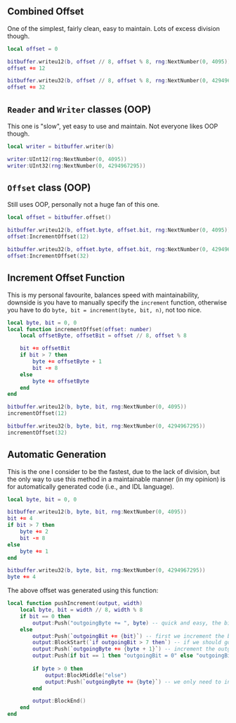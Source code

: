 ## Combined Offset

One of the simplest, fairly clean, easy to maintain. Lots of excess division though.
```lua
local offset = 0

bitbuffer.writeu12(b, offset // 8, offset % 8, rng:NextNumber(0, 4095))
offset += 12

bitbuffer.writeu32(b, offset // 8, offset % 8, rng:NextNumber(0, 4294967295))
offset += 32
```

## `Reader` and `Writer` classes (OOP)

This one is "slow", yet easy to use and maintain. Not everyone likes OOP though.
```lua
local writer = bitbuffer.writer(b)

writer:UInt12(rng:NextNumber(0, 4095))
writer:UInt32(rng:NextNumber(0, 4294967295))
```

## `Offset` class (OOP)

Still uses OOP, personally not a huge fan of this one.
```lua
local offset = bitbuffer.offset()

bitbuffer.writeu12(b, offset.byte, offset.bit, rng:NextNumber(0, 4095))
offset:IncrementOffset(12)

bitbuffer.writeu32(b, offset.byte, offset.bit, rng:NextNumber(0, 4294967295))
offset:IncrementOffset(32)
```

## Increment Offset Function

This is my personal favourite, balances speed with maintainability, downside is you have to manually specify the `increment` function, otherwise you have to do `byte, bit = increment(byte, bit, n)`, not too nice.
```lua
local byte, bit = 0, 0
local function incrementOffset(offset: number)
    local offsetByte, offsetBit = offset // 8, offset % 8

    bit += offsetBit
    if bit > 7 then
        byte += offsetByte + 1
        bit -= 8
    else
        byte += offsetByte
    end
end

bitbuffer.writeu12(b, byte, bit, rng:NextNumber(0, 4095))
incrementOffset(12)

bitbuffer.writeu32(b, byte, bit, rng:NextNumber(0, 4294967295))
incrementOffset(32)
```

## Automatic Generation

This is the one I consider to be the fastest, due to the lack of division, but the only way to use this method in a maintainable manner (in my opinion) is for automatically generated code (i.e., and IDL language).
```lua
local byte, bit = 0, 0

bitbuffer.writeu12(b, byte, bit, rng:NextNumber(0, 4095))
bit += 4
if bit > 7 then
    byte += 2
    bit -= 8
else
    byte += 1
end

bitbuffer.writeu32(b, byte, bit, rng:NextNumber(0, 4294967295))
byte += 4
```

The above offset was generated using this function:
```lua
local function pushIncrement(output, width)
	local byte, bit = width // 8, width % 8
	if bit == 0 then
		output:Push("outgoingByte += ", byte) -- quick and easy, the bit offset remains the same
	else
		output:Push(`outgoingBit += {bit}`) -- first we increment the bit
		output:BlockStart(`if outgoingBit > 7 then`) -- if we should go onto the next byte
		output:Push(`outgoingByte += {byte + 1}`) -- increment the outgoing byte 1 extra than we would if we didn't go onto the next byte
		output:Push(if bit == 1 then "outgoingBit = 0" else "outgoingBit -= 8") -- effectively do `%= 8`, but only for values 8-15
		
		if byte > 0 then
			output:BlockMiddle("else")
			output:Push(`outgoingByte += {byte}`) -- we only need to increment the byte if it's > 0 by default
		end

		output:BlockEnd()
	end
end
```